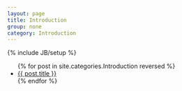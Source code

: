 ```yaml
---
layout: page
title: Introduction
group: none
category: Introduction
---
```

{% include JB/setup %}

<ul>
{% for post in site.categories.Introduction reversed %}
  <li>
    <a href="{{BASE_PATH}}{{ post.url }}">{{ post.title }}</a>
  </li>
{% endfor %}
</ul>
